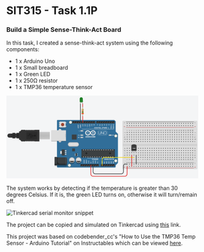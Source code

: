 # SIT315 - Task 1.1P
### Build a Simple Sense-Think-Act Board

In this task, I created a sense-think-act system using the following components:
- 1 x Arduino Uno
- 1 x Small breadboard
- 1 x Green LED
- 1 x 250Ω resistor
- 1 x TMP36 temperature sensor

![Tinkercad diagram](https://raw.githubusercontent.com/cjboyd1999/SIT315/master/Module%201/Task%201.1P/Design.png "Tinkercad diagram")

The system works by detecting if the temperature is greater than 30 degrees Celsius. If it is, the green LED turns on, otherwise it will turn/remain off.

![Tinkercad serial monitor snippet](https://raw.githubusercontent/com/cjboyd1999/SIT315/master/Module%201/Task%201.1P/Serial%20monitor%20output.png "Tinkercad serial monitor snippet")

The project can be copied and simulated on Tinkercad using [this](https://www.tinkercad.com/things/gaporabekgS) link.

This project was based on codebender_cc's "How to Use the TMP36 Temp Sensor - Arduino Tutorial" on Instructables which can be viewed [here](https://www.instructables.com/id/How-to-use-the-TMP36-temp-sensor-Arduino-Tutorial/).